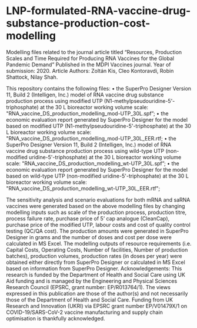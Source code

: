 # LNP-formulated-RNA-vaccine-drug-substance-production-cost-modelling

Modelling files related to the journal article titled “Resources, Production Scales and Time Required for Producing RNA Vaccines for the Global Pandemic Demand” Published in the MDPI Vaccines journal. Year of submission: 2020. Article Authors: Zoltán Kis, Cleo Kontoravdi, Robin Shattock, Nilay Shah.

This repository contains the following files:
•	the SuperPro Designer Version 11, Build 2 (Intelligen, Inc.) model of RNA vaccine drug substance production process using modified UTP (N1-methylpseudouridine-5'-triphosphate) at the 30 L bioreactor working volume scale: "RNA_vaccine_DS_production_modelling_mod-UTP_30L.spf”;
•	the economic evaluation report generated by SuperPro Designer for the model based on modified UTP (N1-methylpseudouridine-5'-triphosphate) at the 30 L bioreactor working volume scale: "RNA_vaccine_DS_production_modelling_mod-UTP_30L_EER.rtf;
•	the SuperPro Designer Version 11, Build 2 (Intelligen, Inc.) model of RNA vaccine drug substance production process using wild-type UTP (non-modified uridine-5'-triphosphate) at the 30 L bioreactor working volume scale: "RNA_vaccine_DS_production_modelling_wt-UTP_30L.spf”;
•	the economic evaluation report generated by SuperPro Designer for the model based on wild-type UTP (non-modified uridine-5'-triphosphate) at the 30 L bioreactor working volume scale: "RNA_vaccine_DS_production_modelling_wt-UTP_30L_EER.rtf";

The sensitivity analysis and scenario evaluations for both mRNA and saRNA vaccines were generated based on the above modelling files by changing modelling inputs such as scale of the production process, production titre, process failure rate, purchase price of 5’ cap analogue (CleanCap), purchase price of the modified UTP, labour costs and cost of quality control testing (QC/QA cost). The production amounts were generated in SuperPro Designer in grams and the number of doses and cost per dose were calculated in MS Excel. The modelling outputs of resource requirements (i.e. Capital Costs, Operating Costs, Number of facilities, Number of production batches), production volumes, production rates (in doses per year) were obtained either directly from SuperPro Designer or calculated in MS Excel based on information from SuperPro Designer.
Acknowledgements: This research is funded by the Department of Health and Social Care using UK Aid funding and is managed by the Engineering and Physical Sciences Research Council (EPSRC, grant number: EP/R013764/1). The views expressed in this publication are those of the author(s) and not necessarily those of the Department of Health and Social Care. Funding from UK Research and Innovation (UKRI) via EPSRC grant number EP/V01479X/1 on COVID-19/SARS-CoV-2 vaccine manufacturing and supply chain optimisation is thankfully acknowledged.
